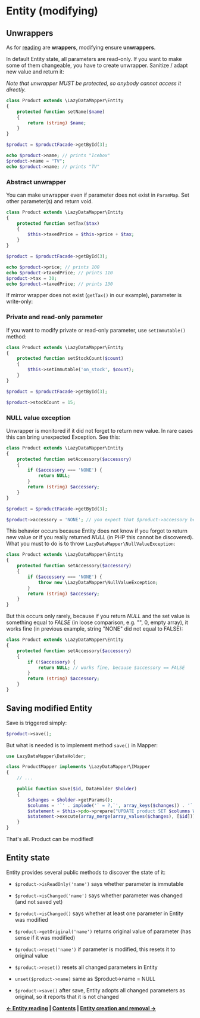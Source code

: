Entity (modifying)
===

## Unwrappers

As for [reading](3.Entity-reading.md) are **wrappers**, modifying ensure **unwrappers**.

In default Entity state, all parameters are read-only. If you want to make some of them
changeable, you have to create unwrapper. Sanitize / adapt new value and return it:

*Note that unwrapper MUST be protected, so anybody cannot access it directly.*

```php
class Product extends \LazyDataMapper\Entity
{
	protected function setName($name)
	{
		return (string) $name;
	}
}

$product = $productFacade->getById(3);

echo $product->name; // prints "Icebox"
$product->name = "TV";
echo $product->name; // prints "TV"
```

### Abstract unwrapper

You can make unwrapper even if parameter does not exist in `ParamMap`.
Set other parameter(s) and return void.

```php
class Product extends \LazyDataMapper\Entity
{
	protected function setTax($tax)
	{
		$this->taxedPrice = $this->price + $tax;
	}
}

$product = $productFacade->getById(3);

echo $product->price; // prints 100
echo $product->taxedPrice; // prints 110
$product->tax = 30;
echo $product->taxedPrice; // prints 130
```

If mirror wrapper does not exist (`getTax()` in our example), parameter is write-only:

### Private and read-only parameter

If you want to modify private or read-only parameter, use `setImmutable()` method:

```php
class Product extends \LazyDataMapper\Entity
{
	protected function setStockCount($count)
	{
		$this->setImmutable('on_stock', $count);
	}
}

$product = $productFacade->getById(3);

$product->stockCount = 15;
```

### NULL value exception

Unwrapper is monitored if it did not forget to return new value. In rare cases this can bring
unexpected Exception. See this:

```php
class Product extends \LazyDataMapper\Entity
{
	protected function setAccessory($accessory)
	{
		if ($accessory === 'NONE') {
			return NULL;
		}
		return (string) $accessory;
	}
}

$product = $productFacade->getById(3);

$product->accessory = 'NONE'; // you expect that $product->accessory becomes NULL, but Exception is thrown
```

This behavior occurs because Entity does not know if you forgot to return new value or if you really
returned *NULL* (in PHP this cannot be discovered). What you must to do is to throw `LazyDataMapper\NullValueException`:

```php
class Product extends \LazyDataMapper\Entity
{
	protected function setAccessory($accessory)
	{
		if ($accessory === 'NONE') {
			throw new \LazyDataMapper\NullValueException;
		}
		return (string) $accessory;
	}
}
```

But this occurs only rarely, because if you return *NULL* and the set value is something equal to *FALSE*
(in loose comparison, e.g. "", 0, empty array), it works fine (in previous example, string "NONE" did not
equal to FALSE):

```php
class Product extends \LazyDataMapper\Entity
{
	protected function setAccessory($accessory)
	{
		if (!$accessory) {
			return NULL; // works fine, because $accessory == FALSE
		}
		return (string) $accessory;
	}
}
```

## Saving modified Entity

Save is triggered simply:

```php
$product->save();
```

But what is needed is to implement method `save()` in Mapper:

```php
use LazyDataMapper\DataHolder;

class ProductMapper implements \LazyDataMapper\IMapper
{
	// ...

	public function save($id, DataHolder $holder)
	{
		$changes = $holder->getParams();
		$columns = '`' . implode('` = ?,`', array_keys($changes)) . '` = ?';
		$statement = $this->pdo->prepare("UPDATE product SET $columns WHERE id = ?");
		$statement->execute(array_merge(array_values($changes), [$id]));
	}
}
```

That's all. Product can be modified!

## Entity state

Entity provides several public methods to discover the state of it:

- `$product->isReadOnly('name')` says whether parameter is immutable

- `$product->isChanged('name')` says whether parameter was changed (and not saved yet)

- `$product->isChanged()` says whether at least one parameter in Entity was modified

- `$product->getOriginal('name')` returns original value of parameter (has sense if it was modified)

- `$product->reset('name')` if parameter is modified, this resets it to original value

- `$product->reset()` resets all changed parameters in Entity

- `unset($product->name)` same as $product->name = NULL

- `$product->save()` after save, Entity adopts all changed parameters as original, so it
reports that it is not changed


**[← Entity reading](3.Entity-reading.md)
| [Contents](../readme.md#documentation)
| [Entity creation and removal →](5.Entity-creation-and-removal.md)**
